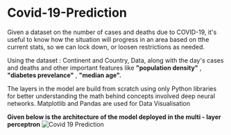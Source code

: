 # Covid-19-Prediction
Given a dataset on the number of cases and deaths due to COVID-19, it's useful to know how the situation will progress in an area based on tthe current stats, so we can lock down, or loosen restrictions as needed.

Using the dataset : Continent and Country, Data, along with the day's cases and deaths and other important features like **"population density"** , **"diabetes prevelance"** , **"median age".**

The layers in the model are build from scratch using only Python libraries for better understanding the math behind concepts involved deep neural networks.
Matplotlib and Pandas are used for Data Visualisation

**Given below is the architecture of the model deployed in the multi - layer perceptron**
![Covid 19 Prediction](https://user-images.githubusercontent.com/63362412/123039521-efefcc00-d40f-11eb-9c78-b87f3004838a.PNG)

